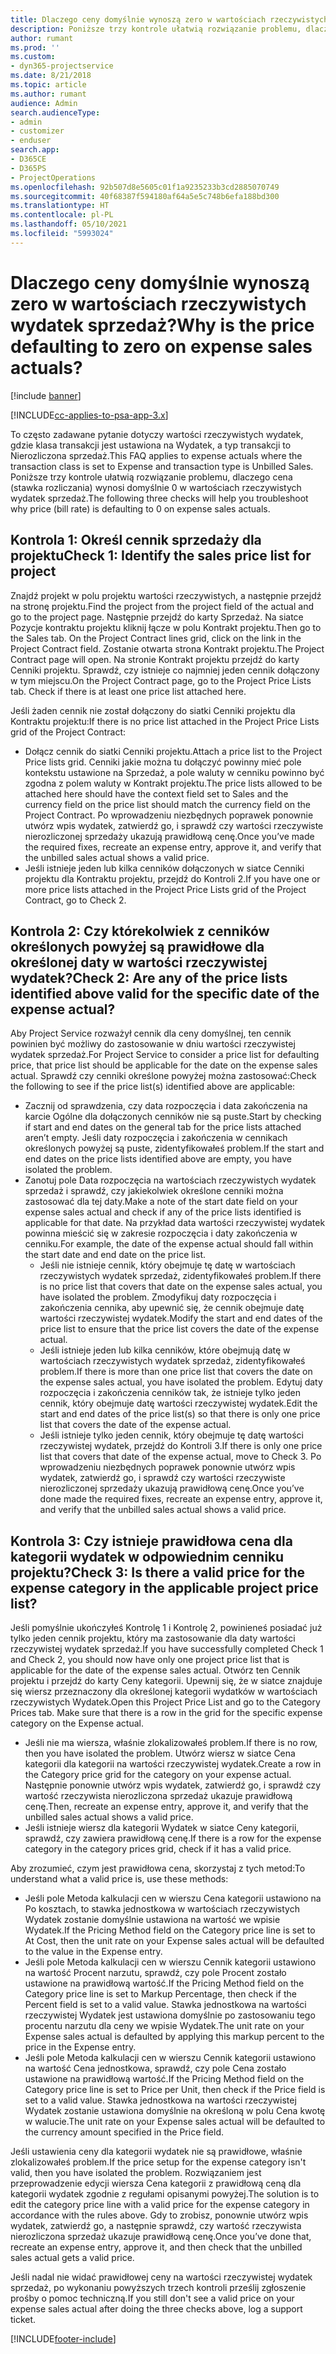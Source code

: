 ```yaml
---
title: Dlaczego ceny domyślnie wynoszą zero w wartościach rzeczywistych wydatek sprzedaż?
description: Poniższe trzy kontrole ułatwią rozwiązanie problemu, dlaczego cena wynosi domyślnie 0 w wartościach rzeczywistych wydatek sprzedaż.
author: rumant
ms.prod: ''
ms.custom:
- dyn365-projectservice
ms.date: 8/21/2018
ms.topic: article
ms.author: rumant
audience: Admin
search.audienceType:
- admin
- customizer
- enduser
search.app:
- D365CE
- D365PS
- ProjectOperations
ms.openlocfilehash: 92b507d8e5605c01f1a9235233b3cd2885070749
ms.sourcegitcommit: 40f68387f594180af64a5e5c748b6efa188bd300
ms.translationtype: HT
ms.contentlocale: pl-PL
ms.lasthandoff: 05/10/2021
ms.locfileid: "5993024"
---
```

# <a name="why-is-the-price-defaulting-to-zero-on-expense-sales-actuals"></a><span data-ttu-id="ec900-103">Dlaczego ceny domyślnie wynoszą zero w wartościach rzeczywistych wydatek sprzedaż?</span><span class="sxs-lookup"><span data-stu-id="ec900-103">Why is the price defaulting to zero on expense sales actuals?</span></span>

[!include [banner](../includes/psa-now-project-operations.md)]

[!INCLUDE[cc-applies-to-psa-app-3.x](../includes/cc-applies-to-psa-app-3x.md)]

<span data-ttu-id="ec900-104">To często zadawane pytanie dotyczy wartości rzeczywistych wydatek, gdzie klasa transakcji jest ustawiona na Wydatek, a typ transakcji to Nierozliczona sprzedaż.</span><span class="sxs-lookup"><span data-stu-id="ec900-104">This FAQ applies to expense actuals where the transaction class is set to Expense and transaction type is Unbilled Sales.</span></span> <span data-ttu-id="ec900-105">Poniższe trzy kontrole ułatwią rozwiązanie problemu, dlaczego cena (stawka rozliczania) wynosi domyślnie 0 w wartościach rzeczywistych wydatek sprzedaż.</span><span class="sxs-lookup"><span data-stu-id="ec900-105">The following three checks will help you troubleshoot why price (bill rate) is defaulting to 0 on expense sales actuals.</span></span>

## <a name="check-1-identify-the-sales-price-list-for-project"></a><span data-ttu-id="ec900-106">Kontrola 1: Określ cennik sprzedaży dla projektu</span><span class="sxs-lookup"><span data-stu-id="ec900-106">Check 1: Identify the sales price list for project</span></span>

<span data-ttu-id="ec900-107">Znajdź projekt w polu projektu wartości rzeczywistych, a następnie przejdź na stronę projektu.</span><span class="sxs-lookup"><span data-stu-id="ec900-107">Find the project from the project field of the actual and go to the project page.</span></span> <span data-ttu-id="ec900-108">Następnie przejdź do karty Sprzedaż. Na siatce Pozycje kontraktu projektu kliknij łącze w polu Kontrakt projektu.</span><span class="sxs-lookup"><span data-stu-id="ec900-108">Then go to the Sales tab. On the Project Contract lines grid, click on the link in the Project Contract field.</span></span> <span data-ttu-id="ec900-109">Zostanie otwarta strona Kontrakt projektu.</span><span class="sxs-lookup"><span data-stu-id="ec900-109">The Project Contract page will open.</span></span> <span data-ttu-id="ec900-110">Na stronie Kontrakt projektu przejdź do karty Cenniki projektu. Sprawdź, czy istnieje co najmniej jeden cennik dołączony w tym miejscu.</span><span class="sxs-lookup"><span data-stu-id="ec900-110">On the Project Contract page, go to the Project Price Lists tab. Check if there is at least one price list attached here.</span></span>

<span data-ttu-id="ec900-111">Jeśli żaden cennik nie został dołączony do siatki Cenniki projektu dla Kontraktu projektu:</span><span class="sxs-lookup"><span data-stu-id="ec900-111">If there is no price list attached in the Project Price Lists grid of the Project Contract:</span></span>

- <span data-ttu-id="ec900-112">Dołącz cennik do siatki Cenniki projektu.</span><span class="sxs-lookup"><span data-stu-id="ec900-112">Attach a price list to the Project Price lists grid.</span></span> <span data-ttu-id="ec900-113">Cenniki jakie można tu dołączyć powinny mieć pole kontekstu ustawione na Sprzedaż, a pole waluty w cenniku powinno być zgodna z polem waluty w Kontrakt projektu.</span><span class="sxs-lookup"><span data-stu-id="ec900-113">The price lists allowed to be attached here should have the context field set to Sales and the currency field on the price list should match the currency field on the Project Contract.</span></span> <span data-ttu-id="ec900-114">Po wprowadzeniu niezbędnych poprawek ponownie utwórz wpis wydatek, zatwierdź go, i sprawdź czy wartości rzeczywiste nierozliczonej sprzedaży ukazują prawidłową cenę.</span><span class="sxs-lookup"><span data-stu-id="ec900-114">Once you’ve made the required fixes, recreate an expense entry, approve it, and verify that the unbilled sales actual shows a valid price.</span></span>
- <span data-ttu-id="ec900-115">Jeśli istnieje jeden lub kilka cenników dołączonych w siatce Cenniki projektu dla Kontraktu projektu, przejdź do Kontroli 2.</span><span class="sxs-lookup"><span data-stu-id="ec900-115">If you have one or more price lists attached in the Project Price Lists grid of the Project Contract, go to Check 2.</span></span>

## <a name="check-2-are-any-of-the-price-lists-identified-above-valid-for-the-specific-date-of-the-expense-actual"></a><span data-ttu-id="ec900-116">Kontrola 2: Czy którekolwiek z cenników określonych powyżej są prawidłowe dla określonej daty w wartości rzeczywistej wydatek?</span><span class="sxs-lookup"><span data-stu-id="ec900-116">Check 2: Are any of the price lists identified above valid for the specific date of the expense actual?</span></span>

<span data-ttu-id="ec900-117">Aby Project Service rozważył cennik dla ceny domyślnej, ten cennik powinien być możliwy do zastosowanie w dniu wartości rzeczywistej wydatek sprzedaż.</span><span class="sxs-lookup"><span data-stu-id="ec900-117">For Project Service to consider a price list for defaulting price, that price list should be applicable for the date on the expense sales actual.</span></span> <span data-ttu-id="ec900-118">Sprawdź czy cenniki określone powyżej można zastosować:</span><span class="sxs-lookup"><span data-stu-id="ec900-118">Check the following to see if the price list(s) identified above are applicable:</span></span>

- <span data-ttu-id="ec900-119">Zacznij od sprawdzenia, czy data rozpoczęcia i data zakończenia na karcie Ogólne dla dołączonych cenników nie są puste.</span><span class="sxs-lookup"><span data-stu-id="ec900-119">Start by checking if start and end dates on the general tab for the price lists attached aren’t empty.</span></span> <span data-ttu-id="ec900-120">Jeśli daty rozpoczęcia i zakończenia w cennikach określonych powyżej są puste, zidentyfikowałeś problem.</span><span class="sxs-lookup"><span data-stu-id="ec900-120">If the start and end dates on the price lists identified above are empty, you have isolated the problem.</span></span> 
- <span data-ttu-id="ec900-121">Zanotuj pole Data rozpoczęcia na wartościach rzeczywistych wydatek sprzedaż i sprawdź, czy jakiekolwiek określone cenniki można zastosować dla tej daty.</span><span class="sxs-lookup"><span data-stu-id="ec900-121">Make a note of the start date field on your expense sales actual and check if any of the price lists identified is applicable for that date.</span></span> <span data-ttu-id="ec900-122">Na przykład data wartości rzeczywistej wydatek powinna mieścić się w zakresie rozpoczęcia i daty zakończenia w cenniku.</span><span class="sxs-lookup"><span data-stu-id="ec900-122">For example, the date of the expense actual should fall within the start date and end date on the price list.</span></span> 
    - <span data-ttu-id="ec900-123">Jeśli nie istnieje cennik, który obejmuje tę datę w wartościach rzeczywistych wydatek sprzedaż, zidentyfikowałeś problem.</span><span class="sxs-lookup"><span data-stu-id="ec900-123">If there is no price list that covers that date on the expense sales actual, you have isolated the problem.</span></span> <span data-ttu-id="ec900-124">Zmodyfikuj daty rozpoczęcia i zakończenia cennika, aby upewnić się, że cennik obejmuje datę wartości rzeczywistej wydatek.</span><span class="sxs-lookup"><span data-stu-id="ec900-124">Modify the start and end dates of the price list to ensure that the price list covers the date of the expense actual.</span></span> 
    - <span data-ttu-id="ec900-125">Jeśli istnieje jeden lub kilka cenników, które obejmują datę w wartościach rzeczywistych wydatek sprzedaż, zidentyfikowałeś problem.</span><span class="sxs-lookup"><span data-stu-id="ec900-125">If there is more than one price list that covers the date on the expense sales actual, you have isolated the problem.</span></span> <span data-ttu-id="ec900-126">Edytuj daty rozpoczęcia i zakończenia cenników tak, że istnieje tylko jeden cennik, który obejmuje datę wartości rzeczywistej wydatek.</span><span class="sxs-lookup"><span data-stu-id="ec900-126">Edit the start and end dates of the price list(s) so that there is only one price list that covers the date of the expense actual.</span></span> 
    - <span data-ttu-id="ec900-127">Jeśli istnieje tylko jeden cennik, który obejmuje tę datę wartości rzeczywistej wydatek, przejdź do Kontroli 3.</span><span class="sxs-lookup"><span data-stu-id="ec900-127">If there is only one price list that covers that date of the expense actual, move to Check 3.</span></span>
<span data-ttu-id="ec900-128">Po wprowadzeniu niezbędnych poprawek ponownie utwórz wpis wydatek, zatwierdź go, i sprawdź czy wartości rzeczywiste nierozliczonej sprzedaży ukazują prawidłową cenę.</span><span class="sxs-lookup"><span data-stu-id="ec900-128">Once you’ve done made the required fixes, recreate an expense entry, approve it, and verify that the unbilled sales actual shows a valid price.</span></span>

## <a name="check-3-is-there-a-valid-price-for-the-expense-category-in-the-applicable-project-price-list"></a><span data-ttu-id="ec900-129">Kontrola 3: Czy istnieje prawidłowa cena dla kategorii wydatek w odpowiednim cenniku projektu?</span><span class="sxs-lookup"><span data-stu-id="ec900-129">Check 3: Is there a valid price for the expense category in the applicable project price list?</span></span> 

<span data-ttu-id="ec900-130">Jeśli pomyślnie ukończyłeś Kontrolę 1 i Kontrolę 2, powinieneś posiadać już tylko jeden cennik projektu, który ma zastosowanie dla daty wartości rzeczywistej wydatek sprzedaż.</span><span class="sxs-lookup"><span data-stu-id="ec900-130">If you have successfully completed Check 1 and Check 2, you should now have only one project price list that is applicable for the date of the expense sales actual.</span></span> <span data-ttu-id="ec900-131">Otwórz ten Cennik projektu i przejdź do karty Ceny kategorii. Upewnij się, że w siatce znajduje się wiersz przeznaczony dla określonej kategorii wydatków w wartościach rzeczywistych Wydatek.</span><span class="sxs-lookup"><span data-stu-id="ec900-131">Open this Project Price List and go to the Category Prices tab. Make sure that there is a row in the grid for the specific expense category on the Expense actual.</span></span>
 
- <span data-ttu-id="ec900-132">Jeśli nie ma wiersza, właśnie zlokalizowałeś problem.</span><span class="sxs-lookup"><span data-stu-id="ec900-132">If there is no row, then you have isolated the problem.</span></span> <span data-ttu-id="ec900-133">Utwórz wiersz w siatce Cena kategorii dla kategorii na wartości rzeczywistej wydatek.</span><span class="sxs-lookup"><span data-stu-id="ec900-133">Create a row in the Category price grid for the category on your expense actual.</span></span> <span data-ttu-id="ec900-134">Następnie ponownie utwórz wpis wydatek, zatwierdź go, i sprawdź czy wartość rzeczywista nierozliczona sprzedaż ukazuje prawidłową cenę.</span><span class="sxs-lookup"><span data-stu-id="ec900-134">Then, recreate an expense entry, approve it, and verify that the unbilled sales actual shows a valid price.</span></span> 
- <span data-ttu-id="ec900-135">Jeśli istnieje wiersz dla kategorii Wydatek w siatce Ceny kategorii, sprawdź, czy zawiera prawidłową cenę.</span><span class="sxs-lookup"><span data-stu-id="ec900-135">If there is a row for the expense category in the category prices grid, check if it has a valid price.</span></span>

<span data-ttu-id="ec900-136">Aby zrozumieć, czym jest prawidłowa cena, skorzystaj z tych metod:</span><span class="sxs-lookup"><span data-stu-id="ec900-136">To understand what a valid price is, use these methods:</span></span>

- <span data-ttu-id="ec900-137">Jeśli pole Metoda kalkulacji cen w wierszu Cena kategorii ustawiono na Po kosztach, to stawka jednostkowa w wartościach rzeczywistych Wydatek zostanie domyślnie ustawiona na wartość we wpisie Wydatek.</span><span class="sxs-lookup"><span data-stu-id="ec900-137">If the Pricing Method field on the Category price line is set to At Cost, then the unit rate on your Expense sales actual will be defaulted to the value in the Expense entry.</span></span>
- <span data-ttu-id="ec900-138">Jeśli pole Metoda kalkulacji cen w wierszu Cennik kategorii ustawiono na wartość Procent narzutu, sprawdź, czy pole Procent zostało ustawione na prawidłową wartość.</span><span class="sxs-lookup"><span data-stu-id="ec900-138">If the Pricing Method field on the Category price line is set to Markup Percentage, then check if the Percent field is set to a valid value.</span></span> <span data-ttu-id="ec900-139">Stawka jednostkowa na wartości rzeczywistej Wydatek jest ustawiona domyślnie po zastosowaniu tego procentu narzutu dla ceny we wpisie Wydatek.</span><span class="sxs-lookup"><span data-stu-id="ec900-139">The unit rate on your Expense sales actual is defaulted by applying this markup percent to the price in the Expense entry.</span></span>
- <span data-ttu-id="ec900-140">Jeśli pole Metoda kalkulacji cen w wierszu Cennik kategorii ustawiono na wartość Cena jednostkowa, sprawdź, czy pole Cena zostało ustawione na prawidłową wartość.</span><span class="sxs-lookup"><span data-stu-id="ec900-140">If the Pricing Method field on the Category price line is set to Price per Unit, then check if the Price field is set to a valid value.</span></span> <span data-ttu-id="ec900-141">Stawka jednostkowa na wartości rzeczywistej Wydatek zostanie ustawiona domyślnie na określoną w polu Cena kwotę w walucie.</span><span class="sxs-lookup"><span data-stu-id="ec900-141">The unit rate on your Expense sales actual will be defaulted to the currency amount specified in the Price field.</span></span>

<span data-ttu-id="ec900-142">Jeśli ustawienia ceny dla kategorii wydatek nie są prawidłowe, właśnie zlokalizowałeś problem.</span><span class="sxs-lookup"><span data-stu-id="ec900-142">If the price setup for the expense category isn't valid, then you have isolated the problem.</span></span> <span data-ttu-id="ec900-143">Rozwiązaniem jest przeprowadzenie edycji wiersza Cena kategorii z prawidłową ceną dla kategorii wydatek zgodnie z regułami opisanymi powyżej.</span><span class="sxs-lookup"><span data-stu-id="ec900-143">The solution is to edit the category price line with a valid price for the expense category in accordance with the rules above.</span></span> <span data-ttu-id="ec900-144">Gdy to zrobisz, ponownie utwórz wpis wydatek, zatwierdź go, a następnie sprawdź, czy wartość rzeczywista nierozliczona sprzedaż ukazuje prawidłową cenę.</span><span class="sxs-lookup"><span data-stu-id="ec900-144">Once you’ve done that, recreate an expense entry, approve it, and then check that the unbilled sales actual gets a valid price.</span></span>

<span data-ttu-id="ec900-145">Jeśli nadal nie widać prawidłowej ceny na wartości rzeczywistej wydatek sprzedaż, po wykonaniu powyższych trzech kontroli prześlij zgłoszenie prośby o pomoc techniczną.</span><span class="sxs-lookup"><span data-stu-id="ec900-145">If you still don't see a valid price on your expense sales actual after doing the three checks above, log a support ticket.</span></span>




[!INCLUDE[footer-include](../includes/footer-banner.md)]